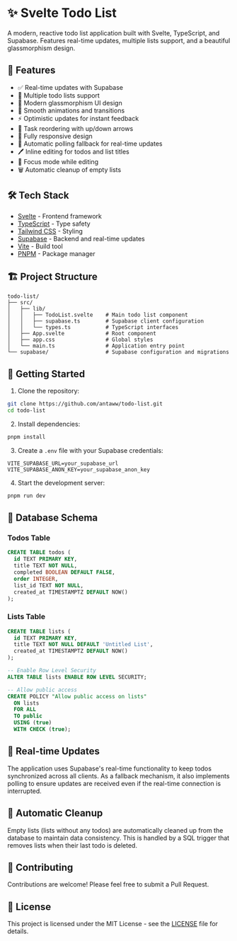# ✨ Svelte Todo List

A modern, reactive todo list application built with Svelte, TypeScript, and Supabase. Features real-time updates, multiple lists support, and a beautiful glassmorphism design.

## 🚀 Features

- ✅ Real-time updates with Supabase
- 📝 Multiple todo lists support
- 🎨 Modern glassmorphism UI design
- 🔄 Smooth animations and transitions
- ⚡ Optimistic updates for instant feedback
- 🔼 Task reordering with up/down arrows
- 📱 Fully responsive design
- 🔄 Automatic polling fallback for real-time updates
- 🖊️ Inline editing for todos and list titles
- 🎯 Focus mode while editing
- 🗑️ Automatic cleanup of empty lists

## 🛠️ Tech Stack

- [Svelte](https://svelte.dev/) - Frontend framework
- [TypeScript](https://www.typescriptlang.org/) - Type safety
- [Tailwind CSS](https://tailwindcss.com/) - Styling
- [Supabase](https://supabase.com/) - Backend and real-time updates
- [Vite](https://vitejs.dev/) - Build tool
- [PNPM](https://pnpm.io/) - Package manager

## 🏗️ Project Structure

```
todo-list/
├── src/
│   ├── lib/
│   │   ├── TodoList.svelte    # Main todo list component
│   │   ├── supabase.ts        # Supabase client configuration
│   │   └── types.ts           # TypeScript interfaces
│   ├── App.svelte             # Root component
│   ├── app.css                # Global styles
│   └── main.ts                # Application entry point
└── supabase/                  # Supabase configuration and migrations
```

## 🚦 Getting Started

1. Clone the repository:
```bash
git clone https://github.com/antaww/todo-list.git
cd todo-list
```

2. Install dependencies:
```bash
pnpm install
```

3. Create a `.env` file with your Supabase credentials:
```env
VITE_SUPABASE_URL=your_supabase_url
VITE_SUPABASE_ANON_KEY=your_supabase_anon_key
```

4. Start the development server:
```bash
pnpm run dev
```

## 📝 Database Schema

### Todos Table
```sql
CREATE TABLE todos (
  id TEXT PRIMARY KEY,
  title TEXT NOT NULL,
  completed BOOLEAN DEFAULT FALSE,
  order INTEGER,
  list_id TEXT NOT NULL,
  created_at TIMESTAMPTZ DEFAULT NOW()
);
```

### Lists Table
```sql
CREATE TABLE lists (
  id TEXT PRIMARY KEY,
  title TEXT NOT NULL DEFAULT 'Untitled List',
  created_at TIMESTAMPTZ DEFAULT NOW()
);

-- Enable Row Level Security
ALTER TABLE lists ENABLE ROW LEVEL SECURITY;

-- Allow public access
CREATE POLICY "Allow public access on lists"
  ON lists
  FOR ALL
  TO public
  USING (true)
  WITH CHECK (true);
```

## 🔄 Real-time Updates

The application uses Supabase's real-time functionality to keep todos synchronized across all clients. As a fallback mechanism, it also implements polling to ensure updates are received even if the real-time connection is interrupted.

## 🧹 Automatic Cleanup

Empty lists (lists without any todos) are automatically cleaned up from the database to maintain data consistency. This is handled by a SQL trigger that removes lists when their last todo is deleted.

## 🤝 Contributing

Contributions are welcome! Please feel free to submit a Pull Request.

## 📄 License

This project is licensed under the MIT License - see the [LICENSE](LICENSE) file for details.
